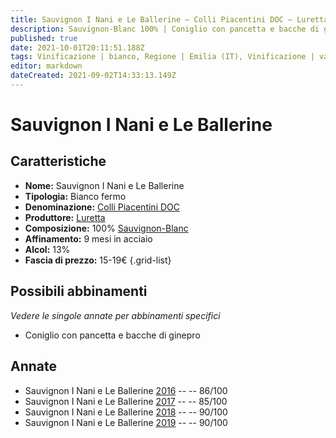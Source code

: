 ```yaml
---
title: Sauvignon I Nani e Le Ballerine – Colli Piacentini DOC – Luretta – Emilia (IT) – 15-19€ – 3★-4★
description: Sauvignon-Blanc 100% | Coniglio con pancetta e bacche di ginepro – Branzino all'acqua pazza
published: true
date: 2021-10-01T20:11:51.188Z
tags: Vinificazione | bianco, Regione | Emilia (IT), Vinificazione | varietale, Vinificazione | fermo, Valutazioni | 4 stelle, Vitigni | Sauvignon-Blanc, Prezzi | 15-19€, Alimento | coniglio, Aromatizzazione | con pancetta e ginepro, Alimento | branzino, Cottura | all'acqua pazza
editor: markdown
dateCreated: 2021-09-02T14:33:13.149Z
---
```


# Sauvignon I Nani e Le Ballerine

## Caratteristiche
- **Nome:** Sauvignon I Nani e Le Ballerine
- **Tipologia:** Bianco fermo
- **Denominazione:** [Colli Piacentini DOC](/denominazioni/Italia/Emilia/DOC-Colli-Piacentini)
- **Produttore:** [Luretta](/produttori/Italia/Emilia/Luretta) 
- **Composizione:** 100% [Sauvignon-Blanc](/vitigni/Francia/bacca-bianca/sauvignon-blanc)
- **Affinamento:** 9 mesi in acciaio
- **Alcol:** 13%
- **Fascia di prezzo:** 15-19€
{.grid-list}



## Possibili abbinamenti
*Vedere le singole annate per abbinamenti specifici*

- Coniglio con pancetta e bacche di ginepro

## Annate
- Sauvignon I Nani e Le Ballerine [2016](/vini/Italia/Emilia/Luretta/Sauvignon-I-Nani-e-Le-Ballerine/2016) -- <span class="star-3"></span> -- 86/100
- Sauvignon I Nani e Le Ballerine [2017](/vini/Italia/Emilia/Luretta/Sauvignon-I-Nani-e-Le-Ballerine/2017) -- <span class="star-3"></span> -- 85/100
- Sauvignon I Nani e Le Ballerine [2018](/vini/Italia/Emilia/Luretta/Sauvignon-I-Nani-e-Le-Ballerine/2018) -- <span class="star-4"></span> -- 90/100
- Sauvignon I Nani e Le Ballerine [2019](/vini/Italia/Emilia/Luretta/Sauvignon-I-Nani-e-Le-Ballerine/2019) -- <span class="star-4"></span> -- 90/100


